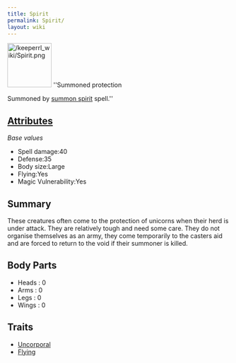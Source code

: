 ```yaml
---
title: Spirit
permalink: Spirit/
layout: wiki
---
```


<img src="/keeperrl_wiki/Spirit.png" title="fig:/keeperrl_wiki/Spirit.png" alt="/keeperrl_wiki/Spirit.png" width="100" />
''Summoned protection

Summoned by [summon spirit](/keeperrl_wiki/Summon_Spirit "wikilink") spell.''

[Attributes](/keeperrl_wiki/Attributes "wikilink")
-------------------------------------

*Base values*

-   Spell damage:40
-   Defense:35
-   Body size:Large
-   Flying:Yes
-   Magic Vulnerability:Yes

Summary
-------

These creatures often come to the protection of unicorns when their herd
is under attack. They are relatively tough and need some care. They do
not organise themselves as an army, they come temporarily to the casters
aid and are forced to return to the void if their summoner is killed.

Body Parts
----------

-   Heads : 0
-   Arms : 0
-   Legs : 0
-   Wings : 0

Traits
------

-   [Uncorporal](/keeperrl_wiki/Uncorporal "wikilink")
-   [Flying](/keeperrl_wiki/Flying "wikilink")

